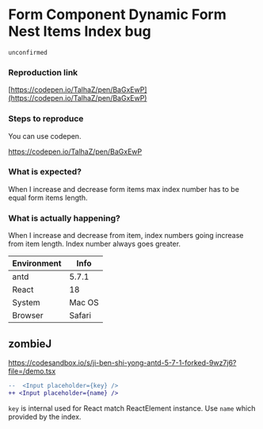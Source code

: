 # Form Component Dynamic Form Nest Items Index bug

`unconfirmed`

### Reproduction link

[https://codepen.io/TalhaZ/pen/BaGxEwP](https://codepen.io/TalhaZ/pen/BaGxEwP)

### Steps to reproduce

You can use codepen.

https://codepen.io/TalhaZ/pen/BaGxEwP

### What is expected?

When I increase and decrease form items max index number has to be equal form items length.

### What is actually happening?

When I increase and decrease from item, index numbers going increase from item length. Index number always goes greater.

| Environment | Info   |
| ----------- | ------ |
| antd        | 5.7.1  |
| React       | 18     |
| System      | Mac OS |
| Browser     | Safari |

<!-- generated by ant-design-issue-helper. DO NOT REMOVE -->

## zombieJ

https://codesandbox.io/s/ji-ben-shi-yong-antd-5-7-1-forked-9wz7j6?file=/demo.tsx

```diff
--  <Input placeholder={key} />
++ <Input placeholder={name} />
```

`key` is internal used for React match ReactElement instance. Use `name` which provided by the index.
